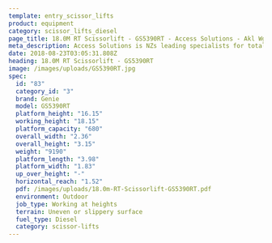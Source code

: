 ```yaml
---
template: entry_scissor_lifts
product: equipment
category: scissor_lifts_diesel
page_title: 18.0M RT Scissorlift - GS5390RT - Access Solutions - Akl Wgtn Chch, NZ
meta_description: Access Solutions is NZs leading specialists for total access solution equipment. 100% NZ owned & operated. Read about us - Make an enquiry today
date: 2018-08-23T03:05:31.808Z
heading: 18.0M RT Scissorlift - GS5390RT
image: /images/uploads/GS5390RT.jpg
spec:
  id: "83"
  category_id: "3"
  brand: Genie
  model: GS5390RT
  platform_height: "16.15"
  working_height: "18.15"
  platform_capacity: "680"
  overall_width: "2.36"
  overall_height: "3.15"
  weight: "9190"
  platform_length: "3.98"
  platform_width: "1.83"
  up_over_height: "-"
  horizontal_reach: "1.52"
  pdf: /images/uploads/18.0m-RT-Scissorlift-GS5390RT.pdf
  environment: Outdoor
  job_type: Working at heights
  terrain: Uneven or slippery surface
  fuel_type: Diesel
  category: scissor-lifts
---
```

